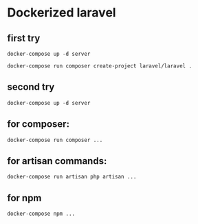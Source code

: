 # Dockerized laravel

## first try
```docker-compose up -d server```
<br />

```docker-compose run composer create-project laravel/laravel .```

## second try
```docker-compose up -d server```

## for composer:
```docker-compose run composer ...```

## for artisan commands:
```docker-compose run artisan php artisan ...```

## for npm 
```docker-compose npm ...```